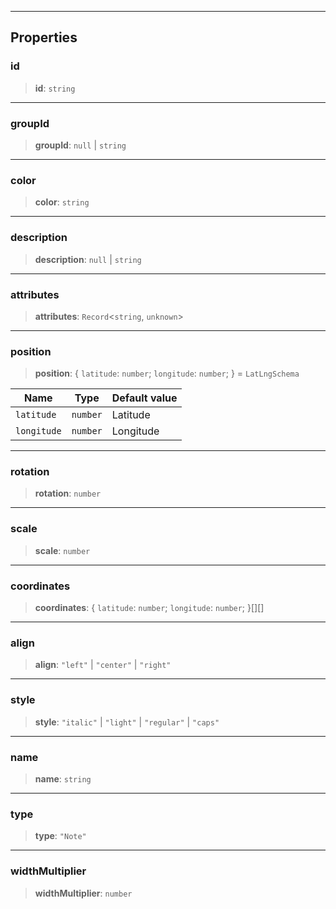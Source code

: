***

## Properties

### id

> **id**: `string`

***

### groupId

> **groupId**: `null` | `string`

***

### color

> **color**: `string`

***

### description

> **description**: `null` | `string`

***

### attributes

> **attributes**: `Record`\<`string`, `unknown`>

***

### position

> **position**: \{ `latitude`: `number`; `longitude`: `number`; } = `LatLngSchema`

| Name        | Type     | Default value |
| ----------- | -------- | ------------- |
| `latitude`  | `number` | Latitude      |
| `longitude` | `number` | Longitude     |

***

### rotation

> **rotation**: `number`

***

### scale

> **scale**: `number`

***

### coordinates

> **coordinates**: \{ `latitude`: `number`; `longitude`: `number`; }\[]\[]

***

### align

> **align**: `"left"` | `"center"` | `"right"`

***

### style

> **style**: `"italic"` | `"light"` | `"regular"` | `"caps"`

***

### name

> **name**: `string`

***

### type

> **type**: `"Note"`

***

### widthMultiplier

> **widthMultiplier**: `number`
